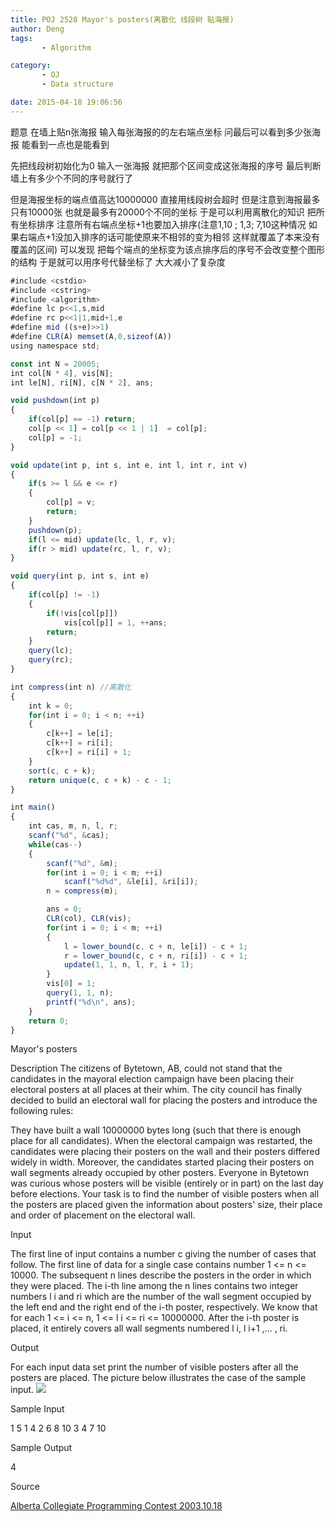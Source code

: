 ```yaml
---
title: POJ 2528 Mayor's posters(离散化 线段树 贴海报)
author: Deng
tags: 
       - Algorithm

category: 
       - OJ
       - Data structure

date: 2015-04-18 19:06:56
---
```

题意 在墙上贴n张海报 输入每张海报的的左右端点坐标 问最后可以看到多少张海报 能看到一点也是能看到

先把线段树初始化为0 输入一张海报 就把那个区间变成这张海报的序号 最后判断墙上有多少个不同的序号就行了

但是海报坐标的端点值高达10000000 直接用线段树会超时 但是注意到海报最多只有10000张 也就是最多有20000个不同的坐标 于是可以利用离散化的知识 把所有坐标排序 注意所有右端点坐标+1也要加入排序(注意1,10 ; 1,3; 7,10这种情况 如果右端点+1没加入排序的话可能使原来不相邻的变为相邻 这样就覆盖了本来没有覆盖的区间) 可以发现 把每个端点的坐标变为该点排序后的序号不会改变整个图形的结构 于是就可以用序号代替坐标了 大大减小了复杂度

```js 
#include <cstdio>
#include <cstring>
#include <algorithm>
#define lc p<<1,s,mid
#define rc p<<1|1,mid+1,e
#define mid ((s+e)>>1)
#define CLR(A) memset(A,0,sizeof(A))
using namespace std;

const int N = 20005;
int col[N * 4], vis[N];
int le[N], ri[N], c[N * 2], ans;

void pushdown(int p)
{
    if(col[p] == -1) return;
    col[p << 1] = col[p << 1 | 1]  = col[p];
    col[p] = -1;
}

void update(int p, int s, int e, int l, int r, int v)
{
    if(s >= l && e <= r)
    {
        col[p] = v;
        return;
    }
    pushdown(p);
    if(l <= mid) update(lc, l, r, v);
    if(r > mid) update(rc, l, r, v);
}

void query(int p, int s, int e)
{
    if(col[p] != -1)
    {
        if(!vis[col[p]])
            vis[col[p]] = 1, ++ans;
        return;
    }
    query(lc);
    query(rc);
}

int compress(int n) //离散化
{
    int k = 0;
    for(int i = 0; i < n; ++i)
    {
        c[k++] = le[i];
        c[k++] = ri[i];
        c[k++] = ri[i] + 1;
    }
    sort(c, c + k);
    return unique(c, c + k) - c - 1;
}

int main()
{
    int cas, m, n, l, r;
    scanf("%d", &cas);
    while(cas--)
    {
        scanf("%d", &m);
        for(int i = 0; i < m; ++i)
            scanf("%d%d", &le[i], &ri[i]);
        n = compress(m);

        ans = 0;
        CLR(col), CLR(vis);
        for(int i = 0; i < m; ++i)
        {
            l = lower_bound(c, c + n, le[i]) - c + 1;
            r = lower_bound(c, c + n, ri[i]) - c + 1;
            update(1, 1, n, l, r, i + 1);
        }
        vis[0] = 1;
        query(1, 1, n);
        printf("%d\n", ans);
    }
    return 0;
}
```

Mayor's posters

Description
The citizens of Bytetown, AB, could not stand that the candidates in the mayoral election campaign have been placing their electoral posters at all places at their whim. The city council has finally decided to build an electoral wall for placing the posters and introduce the following rules:

They have built a wall 10000000 bytes long (such that there is enough place for all candidates). When the electoral campaign was restarted, the candidates were placing their posters on the wall and their posters differed widely in width. Moreover, the candidates started placing their posters on wall segments already occupied by other posters. Everyone in Bytetown was curious whose posters will be visible (entirely or in part) on the last day before elections.
Your task is to find the number of visible posters when all the posters are placed given the information about posters' size, their place and order of placement on the electoral wall.

Input

The first line of input contains a number c giving the number of cases that follow. The first line of data for a single case contains number 1 <= n <= 10000. The subsequent n lines describe the posters in the order in which they were placed. The i-th line among the n lines contains two integer numbers l i and ri which are the number of the wall segment occupied by the left end and the right end of the i-th poster, respectively. We know that for each 1 <= i <= n, 1 <= l i <= ri <= 10000000. After the i-th poster is placed, it entirely covers all wall segments numbered l i, l i+1 ,... , ri.

Output

For each input data set print the number of visible posters after all the posters are placed.
The picture below illustrates the case of the sample input.
![](../images/es-2528_1.jpg.png)

Sample Input

1 5 1 4 2 6 8 10 3 4 7 10

Sample Output

4

Source

[Alberta Collegiate Programming Contest 2003.10.18](http://poj.org/searchproblem?field=source&key=Alberta+Collegiate+Programming+Contest+2003.10.18)